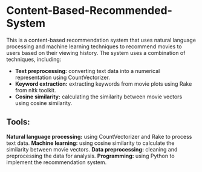 # Content-Based-Recommended-System

This is a content-based recommendation system that uses natural language processing and machine learning techniques to recommend movies to users based on their viewing history. The system uses a combination of techniques, including:

- **Text preprocessing:** converting text data into a numerical representation using CountVectorizer.
- **Keyword extraction:** extracting keywords from movie plots using Rake from nltk toolkit.
- **Cosine similarity:** calculating the similarity between movie vectors using cosine similarity.

## Tools:

**Natural language processing:** using CountVectorizer and Rake to process text data.
**Machine learning:** using cosine similarity to calculate the similarity between movie vectors.
**Data preprocessing:** cleaning and preprocessing the data for analysis.
**Programming:** using Python to implement the recommendation system.
